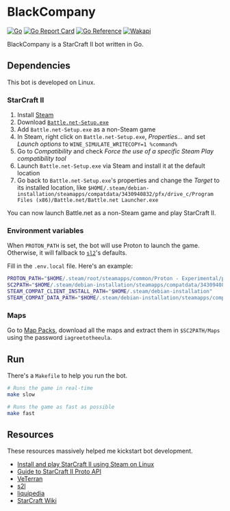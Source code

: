 # BlackCompany

[![Go](https://github.com/NatoBoram/BlackCompany/actions/workflows/go.yaml/badge.svg)](https://github.com/NatoBoram/BlackCompany/actions/workflows/go.yaml)
[![Go Report Card](https://goreportcard.com/badge/github.com/NatoBoram/BlackCompany)](https://goreportcard.com/report/github.com/NatoBoram/BlackCompany)
[![Go Reference](https://pkg.go.dev/badge/github.com/NatoBoram/BlackCompany.svg)](https://pkg.go.dev/github.com/NatoBoram/BlackCompany)
[![Wakapi](https://wakapi.dev/api/badge/NatoBoram/interval:any/project:BlackCompany)](https://wakapi.dev/summary?interval=any&project=BlackCompany)

BlackCompany is a StarCraft II bot written in Go.

## Dependencies

This bot is developed on Linux.

### StarCraft II

1. Install [Steam](https://store.steampowered.com)
2. Download [`Battle.net-Setup.exe`](https://download.battle.net)
3. Add `Battle.net-Setup.exe` as a non-Steam game
4. In Steam, right click on `Battle.net-Setup.exe`, _Properties..._ and set _Launch options_ to `WINE_SIMULATE_WRITECOPY=1 %command%`
5. Go to _Compatibility_ and check _Force the use of a specific Steam Play compatibility tool_
6. Launch `Battle.net-Setup.exe` via Steam and install it at the default location
7. Go back to `Battle.net-Setup.exe`'s properties and change the _Target_ to its installed location, like `$HOME/.steam/debian-installation/steamapps/compatdata/3430940832/pfx/drive_c/Program Files (x86)/Battle.net/Battle.net Launcher.exe`

You can now launch Battle.net as a non-Steam game and play StarCraft II.

### Environment variables

When `PROTON_PATH` is set, the bot will use Proton to launch the game. Otherwise, it will fallback to [`sl2`](github.com/aiseeq/s2l)'s defaults.

Fill in the `.env.local` file. Here's an example:

```sh
PROTON_PATH="$HOME/.steam/root/steamapps/common/Proton - Experimental/proton"
SC2PATH="$HOME/.steam/debian-installation/steamapps/compatdata/3430940832/pfx/drive_c/Program Files (x86)/StarCraft II"
STEAM_COMPAT_CLIENT_INSTALL_PATH="$HOME/.steam/debian-installation"
STEAM_COMPAT_DATA_PATH="$HOME/.steam/debian-installation/steamapps/compatdata/3430940832"
```

### Maps

Go to [Map Packs](https://github.com/Blizzard/s2client-proto?tab=readme-ov-file#map-packs), download all the maps and extract them in `$SC2PATH/Maps` using the password `iagreetotheeula`.

## Run

There's a `Makefile` to help you run the bot.

```sh
# Runs the game in real-time
make slow

# Runs the game as fast as possible
make fast
```

## Resources

These resources massively helped me kickstart bot development.

- [Install and play StarCraft II using Steam on Linux](https://www.youtube.com/watch?v=HqOEKSR_Eow)
- [Guide to StarCraft II Proto API](https://levelup.gitconnected.com/guide-to-starcraft-ii-proto-api-264811da8a50)
- [VeTerran](https://bitbucket.org/AiSee/VeTerran)
- [s2l](https://pkg.go.dev/github.com/aiseeq/s2l)
- [liquipedia](https://liquipedia.net/starcraft2)
- [StarCraft Wiki](https://starcraft.fandom.com)
